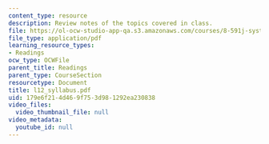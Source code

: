 ```yaml
---
content_type: resource
description: Review notes of the topics covered in class.
file: https://ol-ocw-studio-app-qa.s3.amazonaws.com/courses/8-591j-systems-biology-fall-2004/179e6f214d469f753d981292ea230838_l12_syllabus.pdf
file_type: application/pdf
learning_resource_types:
- Readings
ocw_type: OCWFile
parent_title: Readings
parent_type: CourseSection
resourcetype: Document
title: l12_syllabus.pdf
uid: 179e6f21-4d46-9f75-3d98-1292ea230838
video_files:
  video_thumbnail_file: null
video_metadata:
  youtube_id: null
---
```

